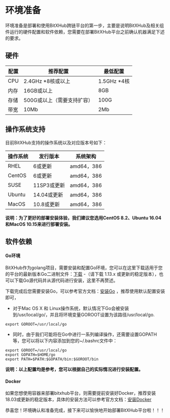 # 环境准备

环境准备是部署和使用BitXHub跨链平台的第一步，主要是说明BitXHub及相关组件运行的硬件配置和软件依赖，您需要在部署BitXHub平台之前确认机器满足下述的要求。

## 硬件

配置| 推荐配置 | 最低配置 
---|---|---
CPU | 2.4GHz *8核或以上 |1.5GHz *4核
 内存 | 16GB或以上                 | 8GB         
 存储 | 500G或以上（需要支持扩容） |100G
带宽 | 10Mb |2Mb

## 操作系统支持

目前BitXHub支持的操作系统以及对应版本号如下：

操作系统| 发行版本 | 系统架构 
---|---|---
RHEL | 6或更新 |amd64，386
CentOS | 6或更新| amd64，386
SUSE  |11SP3或更新|amd64，386
Ubuntu |14.04或更新|amd64，386
MacOS |10.8或更新|amd64，386

**说明：为了更好的部署安装体验，我们建议您选用CentOS 8.2、Ubuntu 16.04和MacOS 10.15来进行部署安装。**

## 软件依赖

#### Go环境

BitXHub作为golang项目，需要安装和配置Go环境，您可以在这里下载适用于您的平台的最新版本Go二进制文件：[下载](https://golang.org/dl/) -（请下载 1.13.x 或更新的稳定版本），也可以下载Go源代码并从源代码进行安装，这里不再赘述。

下载完成后您需要安装Go，可以参考官方文档：[安装Go](https://golang.org/doc/install#install) ，推荐使用默认配置安装即可，

- 对于Mac OS X 和 Linux操作系统，默认情况下Go会被安装到/usr/local/go/，并且将环境变量GOROOT设置为该路径/usr/local/go.
```shell
export GOROOT=/usr/local/go
```


- 同时，由于我们可能将在Go中进行一系列编译操作，还需要设置GOPATH等，您可以将以下内容添加到您的~/.bashrc文件中：
```shell
export GOROOT=/usr/local/go
export GOPATH=$HOME/go
export PATH=$PATH:$GOPATH/bin:$GOROOT/bin
```

**说明：以上配置均是参考，您可以根据自己的实际情况进行安装配置。**

#### Docker

如果您想使用容器来部署bitxhub平台，则需要提前安装好Docker，推荐安装18.03或更新的稳定版本，具体的安装方法可以参考官方文档：[安装Docker](https://docs.docker.com/engine/install/)



恭喜您！环境确认和准备完成，接下来可以愉快地开始部署BitXHub平台啦！！！